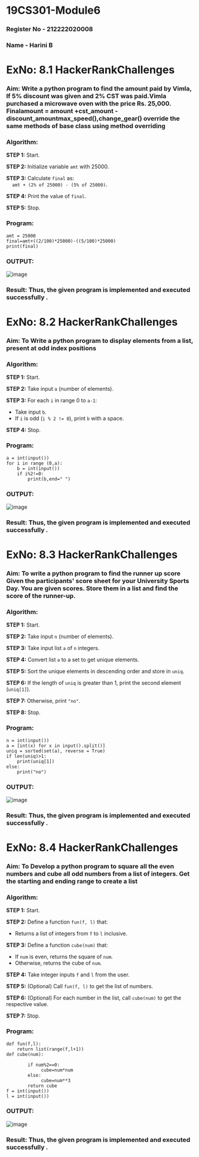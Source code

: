 # 19CS301-Module6
### Register No - 212222020008
### Name - Harini B

# ExNo: 8.1 HackerRankChallenges
### Aim: Write a python program to find the amount paid by Vimla, If 5% discount was given and 2% CST was paid.Vimla purchased a microwave oven with the price Rs. 25,000. Finalamount = amount +cst_amount - discount_amountmax_speed(),change_gear() override the same methods of base class  using method overriding
### Algorithm:

**STEP 1:** Start.

**STEP 2:** Initialize variable `amt` with 25000.

**STEP 3:** Calculate `final` as:  
&nbsp;&nbsp;&nbsp;&nbsp;`amt + (2% of 25000) - (5% of 25000)`.

**STEP 4:** Print the value of `final`.

**STEP 5:** Stop.

### Program:
```
amt = 25000
final=amt+((2/100)*25000)-((5/100)*25000)
print(final)

```
### OUTPUT:
![image](https://github.com/user-attachments/assets/c57524d3-e975-47e3-9504-00414d48028e)

### Result: Thus, the given program is implemented and executed successfully .

# ExNo: 8.2 HackerRankChallenges
### Aim: To Write a python program to display elements from a list, present at odd index positions
### Algorithm:

**STEP 1:** Start.

**STEP 2:** Take input `a` (number of elements).

**STEP 3:** For each `i` in range 0 to `a-1`:  
- Take input `b`.  
- If `i` is odd (`i % 2 != 0`), print `b` with a space.

**STEP 4:** Stop.

### Program:
```
a = int(input())
for i in range (0,a):
    b = int(input())
    if i%2!=0:
        print(b,end=" ")

```
### OUTPUT:
![image](https://github.com/user-attachments/assets/71488b37-fe18-44bd-af2e-5cc09941f377)

### Result: Thus, the given program is implemented and executed successfully .

# ExNo: 8.3 HackerRankChallenges
### Aim: To write a python program to find the runner up score Given the participants' score sheet for your University Sports Day. You are given  scores. Store them in a list and find the score of the runner-up.
### Algorithm:

**STEP 1:** Start.

**STEP 2:** Take input `n` (number of elements).

**STEP 3:** Take input list `a` of `n` integers.

**STEP 4:** Convert list `a` to a set to get unique elements.

**STEP 5:** Sort the unique elements in descending order and store in `uniq`.

**STEP 6:** If the length of `uniq` is greater than 1, print the second element (`uniq[1]`).

**STEP 7:** Otherwise, print `"no"`.

**STEP 8:** Stop.

### Program:
```
n = int(input())
a = [int(x) for x in input().split()]
uniq = sorted(set(a), reverse = True)
if len(uniq)>1:
    print(uniq[1])
else:
    print("no")

```
### OUTPUT:
![image](https://github.com/user-attachments/assets/6185a556-40d5-4722-a56d-6736670e42db)

### Result: Thus, the given program is implemented and executed successfully .

# ExNo: 8.4 HackerRankChallenges
### Aim: To Develop a python program to square all the even numbers and cube all odd numbers from a list of integers. Get the starting and ending range to create a list
### Algorithm:

**STEP 1:** Start.

**STEP 2:** Define a function `fun(f, l)` that:
- Returns a list of integers from `f` to `l` inclusive.

**STEP 3:** Define a function `cube(num)` that:
- If `num` is even, returns the square of `num`.
- Otherwise, returns the cube of `num`.

**STEP 4:** Take integer inputs `f` and `l` from the user.

**STEP 5:** (Optional) Call `fun(f, l)` to get the list of numbers.

**STEP 6:** (Optional) For each number in the list, call `cube(num)` to get the respective value.

**STEP 7:** Stop.

### Program:
```
def fun(f,l):
    return list(range(f,l+1))
def cube(num):
   
        if num%2==0:
             cube=num*num
        else:
             cube=num**3
        return cube
f = int(input())
l = int(input())

```
### OUTPUT:
![image](https://github.com/user-attachments/assets/f037bf5f-5cd8-48b9-926c-243f5436fe59)

### Result: Thus, the given program is implemented and executed successfully .
